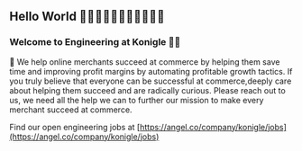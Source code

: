 ## Hello World 👋👋🏻👋🏼👋🏽👋🏾👋🏿

### Welcome to Engineering at Konigle 👩‍💻 
🌈 We help online merchants succeed at commerce by helping them save time and improving profit margins by automating profitable growth tactics.
If you truly believe that everyone  can be successful at commerce,deeply care about helping them succeed and are radically curious. Please reach out 
to us, we need all the help we can to further our mission to make every merchant succeed at commerce. 

Find our open engineering jobs at [https://angel.co/company/konigle/jobs](https://angel.co/company/konigle/jobs)
